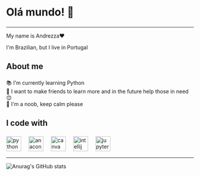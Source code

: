 
<h1 align="left">Olá mundo! 👋 </h1>

###
---
<p align="left">My name is Andrezza❤ 
  
  I'm Brazilian, but I live in Portugal
</p>
  

###

<h2 align="left">About me</h2>

###

<p align="left">📚 I'm currently learning Python <br>🎯 I want to make friends to learn more and in the future help those in need😊 <br>🎲 I'm a noob, keep calm please </p>

###

<h2 align="left">I code with</h2>

###

<div align="left">
  <img src="https://cdn.jsdelivr.net/gh/devicons/devicon/icons/python/python-original.svg" height="40" alt="python logo"  />
  <img width="12" />
  <img src="https://cdn.jsdelivr.net/gh/devicons/devicon/icons/anaconda/anaconda-original.svg" height="40" alt="anaconda logo"  />
  <img width="12" />
  <img src="https://cdn.jsdelivr.net/gh/devicons/devicon/icons/canva/canva-original.svg" height="40" alt="canva logo"  />
  <img width="12" />
  <img src="https://cdn.jsdelivr.net/gh/devicons/devicon/icons/intellij/intellij-original.svg" height="40" alt="intellij logo"  />
  <img width="12" />
  <img src="https://cdn.jsdelivr.net/gh/devicons/devicon/icons/jupyter/jupyter-original.svg" height="40" alt="jupyter logo"  />
</div>

---
![Anurag's GitHub stats](https://github-readme-stats.vercel.app/api?username=AndrezzaMoura&show_icons=true&theme=cobalt)

###
